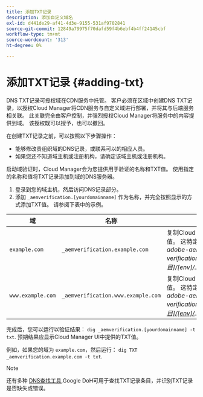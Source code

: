 ```yaml
---
title: 添加TXT记录
description: 添加自定义域名
exl-id: d441de29-af41-4d3e-9155-531af9702841
source-git-commit: 12849a79975f70dafd59f4b6ebf4b4ff24145cbf
workflow-type: tm+mt
source-wordcount: '313'
ht-degree: 0%

---
```


# 添加TXT记录 {#adding-txt}

DNS TXT记录可授权域在CDN服务中托管。 客户必须在区域中创建DNS TXT记录，以授权Cloud Manager将CDN服务与自定义域进行部署，并将其与后端服务相关联。 此关联完全由客户控制，并强烈授权Cloud Manager将服务中的内容提供到域。 该授权既可以授予，也可以撤回。

在创建TXT记录之前，可以按照以下步骤操作：

* 能够修改贵组织域的DNS记录，或联系可以的相应人员。
* 如果您还不知道域主机或注册机构，请确定该域主机或注册机构。

启动域验证时，Cloud Manager会为您提供用于验证的名称和TXT值。 使用指定的名称和值将TXT记录添加到域的DNS服务器。

1. 登录到您的域主机，然后访问DNS记录部分。
1. 添加 `_aemverification.[yourdomainname]` 作为名称，并完全按照显示的方式添加TXT值。
请参阅下表中的示例。

| 域 | 名称 | TXT值 |
|--- |--- |---|
| `example.com` | `_aemverification.example.com` | 复制Cloud Manager UI中显示的整个值。 这特定于域和环境。 示例：<br>*adobe-aem-verification=example.com/[项目]/[env]/..* |
| `www.example.com` | `_aemverification.www.example.com` | 复制Cloud Manager UI中显示的整个值。 这特定于域和环境。 示例：<br>*adobe-aem-verification=www.example.com/[项目]/[env]/..* |

完成后，您可以运行以验证结果： `dig _aemverification.[yourdomainname] -t txt`.
预期结果应显示Cloud Manager UI中提供的TXT值。

例如，如果您的域为 `example.com`，然后运行： `dig TXT _aemverification.example.com -t txt`.

>[!NOTE]
>还有多种 [DNS查找工具](https://www.ultratools.com/tools/dnsLookup),Google DoH可用于查找TXT记录条目，并识别TXT记录是否缺失或错误。

